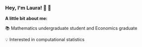 ### Hey, I'm Laura! 👋 🤗

**A little bit about me:**

📚 Mathematics undergraduate student and Economics graduate

💡 Interested in computational statistics

